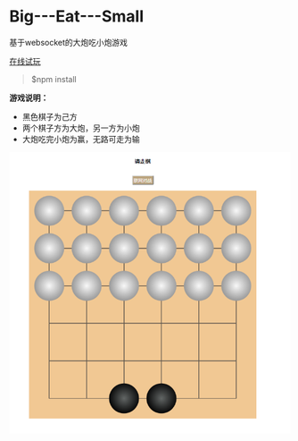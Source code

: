 # Big---Eat---Small
基于websocket的大炮吃小炮游戏

[在线试玩](http://39.106.55.43:8001/)


> $npm install

**游戏说明：**

* 黑色棋子为己方
* 两个棋子方为大炮，另一方为小炮
* 大炮吃完小炮为赢，无路可走为输


![运行截图](https://github.com/XiaohuiSu/Big---Eat---Small/blob/master/images/%E8%BF%90%E8%A1%8C%E6%88%AA%E5%9B%BE.PNG)
